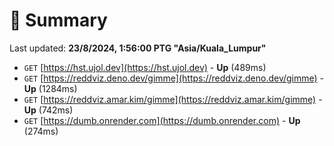 # 📖 Summary
Last updated: **23/8/2024, 1:56:00 PTG "Asia/Kuala_Lumpur"**

- `GET` [https://hst.ujol.dev](https://hst.ujol.dev) - **Up** (489ms)
- `GET` [https://reddviz.deno.dev/gimme](https://reddviz.deno.dev/gimme) - **Up** (1284ms)
- `GET` [https://reddviz.amar.kim/gimme](https://reddviz.amar.kim/gimme) - **Up** (742ms)
- `GET` [https://dumb.onrender.com](https://dumb.onrender.com) - **Up** (274ms)
